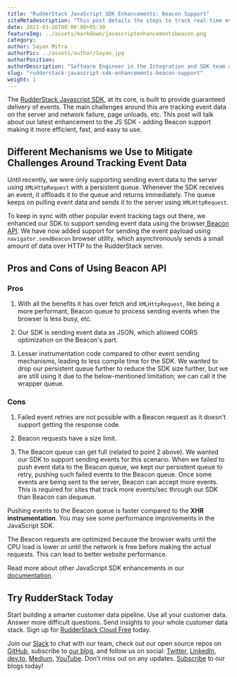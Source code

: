 ```yaml
---
title: "RudderStack JavaScript SDK Enhancements: Beacon Support"
siteMetadescription: "This post details the steps to track real-time event streams from your Gatsby website using open-source RudderStack."
date: 2021-03-26T00:00:00+05:30
featureImg: ../assets/markdown/javascriptenhancementsbeacon.png
category:
author: Sayan Mitra
authorPic: ../assets/author/Sayan.jpg
authorPosition:
authorDescription: "Software Engineer in the Integration and SDK team at RudderStack. Developing client and server side SDKs for a living."
slug: "rudderstack-javascript-sdk-enhancements-beacon-support"
weight: 1
---
```


The [RudderStack Javascript SDK](https://docs.rudderstack.com/rudderstack-sdk-integration-guides/rudderstack-javascript-sdk), at its core, is built to provide guaranteed delivery of events. The main challenges around this are tracking event data on the server and network failure, page unloads, etc. This post will talk about our latest enhancement to the JS SDK - adding Beacon support making it more efficient, fast, and easy to use. 


## Different Mechanisms we Use to Mitigate Challenges Around Tracking Event Data

Until recently, we were only supporting sending event data to the server using `XMLHttpRequest` with a persistent queue. Whenever the SDK receives an event, it offloads it to the queue and returns immediately. The queue keeps on pulling event data and sends it to the server using `XMLHttpRequest`.

To keep in sync with other popular event tracking tags out there, we enhanced our SDK to support sending event data using the browser[ Beacon API](https://developer.mozilla.org/en-US/docs/Web/API/Navigator/sendBeacon). We have now added support for sending the event payload using `navigator.sendBeacon` browser utility, which asynchronously sends a small amount of data over HTTP to the RudderStack server.


## Pros and Cons of Using Beacon API


### Pros

1. With all the benefits it has over fetch and `XMLHttpRequest`, like being a more performant, Beacon queue to process sending events when the browser is less busy, etc.

2. Our SDK is sending event data as JSON, which allowed CORS optimization on the Beacon's part.

3. Lesser instrumentation code compared to other event sending mechanisms, leading to less compile time for the SDK. We wanted to drop our persistent queue further to reduce the SDK size further, but we are still using it due to the below-mentioned limitation; we can call it the wrapper queue. 


### Cons

1. Failed event retries are not possible with a Beacon request as it doesn't support getting the response code.

2. Beacon requests have a size limit.

3. The Beacon queue can get full (related to point 2 above). We wanted our SDK to support sending events for this scenario. When we failed to push event data to the Beacon queue, we kept our persistent queue to retry, pushing such failed events to the Beacon queue. Once some events are being sent to the server, Beacon can accept more events. This is required for sites that track more events/sec through our SDK than Beacon can dequeue.

Pushing events to the Beacon queue is faster compared to the **XHR instrumentation**. You may see some performance improvements in the JavaScript SDK. 

The Beacon requests are optimized because the browser waits until the CPU load is lower or until the network is free before making the actual requests. This can lead to better website performance.

Read more about other JavaScript SDK enhancements in our [documentation](https://docs.rudderstack.com/rudderstack-sdk-integration-guides/rudderstack-javascript-sdk/javascript-sdk-enhancements#why-use-sendbeacon-to-send-your-event-payload).


## Try RudderStack Today

Start building a smarter customer data pipeline. Use all your customer data. Answer more difficult questions. Send insights to your whole customer data stack. Sign up for [RudderStack Cloud Free](https://app.rudderlabs.com/signup?type=freetrial) today.

Join our [Slack](https://resources.rudderstack.com/join-rudderstack-slack) to chat with our team, check out our open source repos on [GitHub](https://github.com/rudderlabs), subscribe to [our blog](https://rudderstack.com/blog/), and follow us on social: [Twitter](https://twitter.com/RudderStack), [LinkedIn](https://www.linkedin.com/company/rudderlabs/), [dev.to](https://dev.to/rudderstack), [Medium](https://rudderstack.medium.com/), [YouTube](https://www.youtube.com/channel/UCgV-B77bV_-LOmKYHw8jvBw). Don't miss out on any updates. [Subscribe](https://rudderstack.com/blog/) to our blogs today!
